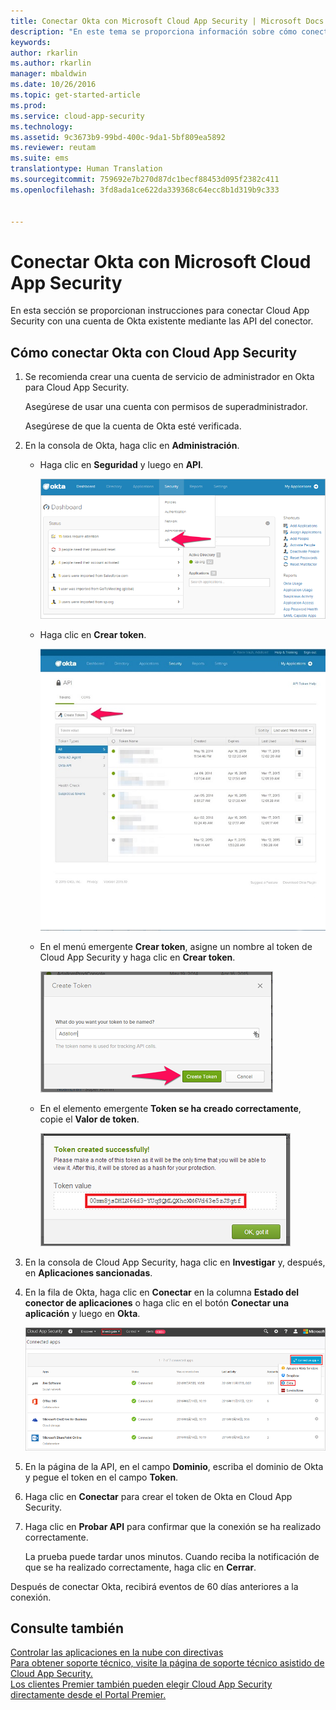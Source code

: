 ```yaml
---
title: Conectar Okta con Microsoft Cloud App Security | Microsoft Docs
description: "En este tema se proporciona información sobre cómo conectar la aplicación Okta con Cloud App Security mediante el conector de API."
keywords: 
author: rkarlin
ms.author: rkarlin
manager: mbaldwin
ms.date: 10/26/2016
ms.topic: get-started-article
ms.prod: 
ms.service: cloud-app-security
ms.technology: 
ms.assetid: 9c3673b9-99bd-400c-9da1-5bf809ea5892
ms.reviewer: reutam
ms.suite: ems
translationtype: Human Translation
ms.sourcegitcommit: 759692e7b270d87dc1becf88453d095f2382c411
ms.openlocfilehash: 3fd8ada1ce622da339368c64ecc8b1d319b9c333


---
```


# <a name="connect-okta-to-microsoft-cloud-app-security"></a>Conectar Okta con Microsoft Cloud App Security
En esta sección se proporcionan instrucciones para conectar Cloud App Security con una cuenta de Okta existente mediante las API del conector.  
  
## <a name="how-to-connect-okta-to-cloud-app-security"></a>Cómo conectar Okta con Cloud App Security  
  
1.  Se recomienda crear una cuenta de servicio de administrador en Okta para Cloud App Security.  
  
     Asegúrese de usar una cuenta con permisos de superadministrador.  
  
     Asegúrese de que la cuenta de Okta esté verificada.  
  
2.  En la consola de Okta, haga clic en **Administración**.  
  
    -   Haga clic en **Seguridad** y luego en **API**.  
  
         ![API de Okta](./media/okta-api.png "okta api")  
  
    -   Haga clic en **Crear token**.  
  
         ![crear token de Okta](./media/okta-createtoken.jpg "okta createtoken")  
  
    -   En el menú emergente **Crear token**, asigne un nombre al token de Cloud App Security y haga clic en **Crear token**.  
  
         ![menú emergente de token de Okta](./media/okta-token-popup.png "okta token popup")  
  
    -   En el elemento emergente **Token se ha creado correctamente**, copie el **Valor de token**.  
  
         ![valor de token de Okta](./media/okta-token-value.png "okta token value")  
  
3.  En la consola de Cloud App Security, haga clic en **Investigar** y, después, en **Aplicaciones sancionadas**.  
  
4.  En la fila de Okta, haga clic en **Conectar** en la columna **Estado del conector de aplicaciones** o haga clic en el botón **Conectar una aplicación** y luego en **Okta**.  
  
     ![conectar Okta](./media/connect-okta.png "connect okta")  
  
5.  En la página de la API, en el campo **Dominio**, escriba el dominio de Okta y pegue el token en el campo **Token**.  
  
6.  Haga clic en **Conectar** para crear el token de Okta en Cloud App Security.  
  
7.  Haga clic en **Probar API** para confirmar que la conexión se ha realizado correctamente.  
  
     La prueba puede tardar unos minutos. Cuando reciba la notificación de que se ha realizado correctamente, haga clic en **Cerrar**.  
  
Después de conectar Okta, recibirá eventos de 60 días anteriores a la conexión.
  
## <a name="see-also"></a>Consulte también  
[Controlar las aplicaciones en la nube con directivas](control-cloud-apps-with-policies.md)   
[Para obtener soporte técnico, visite la página de soporte técnico asistido de Cloud App Security.](http://support.microsoft.com/oas/default.aspx?prid=16031)   
[Los clientes Premier también pueden elegir Cloud App Security directamente desde el Portal Premier.](https://premier.microsoft.com/)  
  
  


<!--HONumber=Nov16_HO3-->


